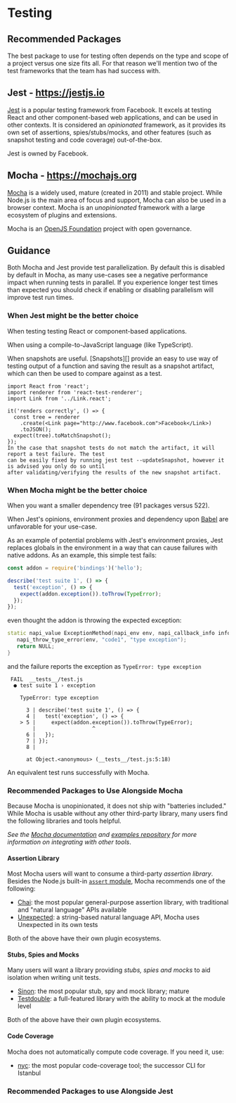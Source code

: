 # Testing

## Recommended Packages

The best package to use for testing often depends on the type and scope of a project
versus one size fits all. For that reason we'll mention two of the test frameworks
that the team has had success with.

## Jest - <https://jestjs.io>

[Jest][] is a popular testing framework from Facebook. It excels at testing React and other
component-based web applications, and can be used in other contexts.  It is considered an
_opinionated_ framework, as it provides its own set of assertions, spies/stubs/mocks, and
other features (such as snapshot testing and code coverage) out-of-the-box.

Jest is owned by Facebook.

## Mocha - <https://mochajs.org>

[Mocha][] is a widely used, mature (created in 2011) and stable project. While Node.js
is the main area of focus and support, Mocha can also be used in a browser context.
Mocha is an _unopinionated_ framework with a large ecosystem of plugins and extensions.

Mocha is an [OpenJS Foundation][] project with open governance.

## Guidance

Both Mocha and Jest provide test parallelization. By default this is disabled by default in Mocha,
as many use-cases see a negative performance impact when running tests in parallel. If you
experience longer test times than expected you should check if enabling or disabling
parallelism will improve test run times.

### When Jest might be the better choice

When testing testing React or component-based applications.

When using a compile-to-JavaScript language (like TypeScript).

When snapshots are useful. [Snapshots][] provide an easy to use way of testing output
of a function and saving the result as a snapshot artifact, which can then be used to
compare against as a test.

```shell
import React from 'react';
import renderer from 'react-test-renderer';
import Link from '../Link.react';

it('renders correctly', () => {
  const tree = renderer
    .create(<Link page="http://www.facebook.com">Facebook</Link>)
    .toJSON();
  expect(tree).toMatchSnapshot();
});
In the case that snapshot tests do not match the artifact, it will report a test failure. The test
can be easily fixed by running jest test --updateSnapshot, however it is advised you only do so until
after validating/verifying the results of the new snapshot artifact.
```

### When Mocha might be the better choice

When you want a smaller dependency tree (91 packages versus 522).

When Jest's opinions, environment proxies and dependency upon [Babel][] are unfavorable for your use-case.

As an example of potential problems with Jest's environment proxies, Jest replaces globals in the environment in a
way that can cause failures with native addons. As an example, this simple test fails:

```JavaScript
const addon = require('bindings')('hello');

describe('test suite 1', () => {
  test('exception', () => {
    expect(addon.exception()).toThrow(TypeError);
  });
});
```

even thought the addon is throwing the expected exception:

```C++
static napi_value ExceptionMethod(napi_env env, napi_callback_info info) {
   napi_throw_type_error(env, "code1", "type exception");
   return NULL;
}
```

and the failure reports the exception as `TypeError: type exception`

```shell
 FAIL  __tests__/test.js
  ● test suite 1 › exception

    TypeError: type exception

      3 | describe('test suite 1', () => {
      4 |   test('exception', () => {
    > 5 |     expect(addon.exception()).toThrow(TypeError);
        |                  ^
      6 |   });
      7 | });
      8 |

      at Object.<anonymous> (__tests__/test.js:5:18)
```

An equivalent test runs successfully with Mocha.

### Recommended Packages to Use Alongside Mocha

Because Mocha is unopinionated, it does not ship with "batteries included." While Mocha is usable
without any other third-party library, many users find the following libraries and tools helpful.

_See the [Mocha documentation][] and [examples repository][] for more information on integrating with other tools_.

#### Assertion Library

Most Mocha users will want to consume a third-party _assertion library_. Besides the Node.js
built-in [`assert` module][], Mocha recommends one of the following:

- [Chai][]: the most popular general-purpose assertion library, with traditional and "natural language" APIs available
- [Unexpected][]: a string-based natural language API, Mocha uses Unexpected in its own tests

Both of the above have their own plugin ecosystems.

#### Stubs, Spies and Mocks

Many users will want a library providing _stubs, spies and mocks_ to aid isolation when writing unit tests.

- [Sinon][]: the most popular stub, spy and mock library; mature
- [Testdouble][]: a full-featured library with the ability to mock at the module level

Both of the above have their own plugin ecosystems.

#### Code Coverage

Mocha does not automatically compute code coverage. If you need it, use:

- [nyc][]: the most popular code-coverage tool; the successor CLI for Istanbul

### Recommended Packages to use Alongside Jest

[`assert` module]: https://nodejs.org/api/assert.html#assert_assert
[Babel]: https://babeljs.io
[Chai]: https://www.npmjs.com/package/chai
[examples repository]: https://github.com/mochajs/mocha-examples
[Jest]: https://www.npmjs.com/package/jest
[Karma]: https://www.npmjs.com/package/karma
[Mocha documentation]: https://mochajs.org
[Mocha]: https://www.npmjs.com/package/mocha
[nyc]: https://www.npmjs.com/package/nyc
[OpenJS Foundation]: https://openjsf.org
[Protractor]: https://www.npmjs.com/package/protractor
[Sinon]: https://www.npmjs.com/package/sinon
[Testdouble]: https://www.npmjs.com/package/testdouble
[Unexpected]: https://www.npmjs.com/package/unexpected
[webdriverio]: https://www.npmjs.org/package/webdriverio
